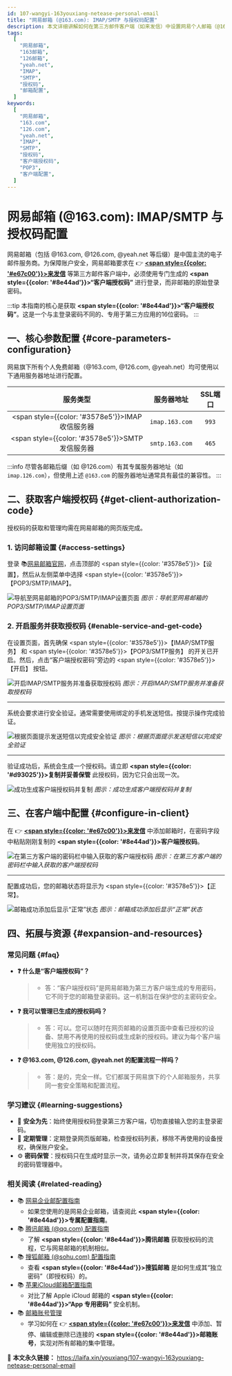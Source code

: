 ```yaml
---
id: 107-wangyi-163youxiang-netease-personal-email
title: "网易邮箱 (@163.com): IMAP/SMTP 与授权码配置"
description: 本文详细讲解如何在第三方邮件客户端（如来发信）中设置网易个人邮箱（@163.com, @126.com, @yeah.net），并指导您一步步开启IMAP/SMTP服务、通过安全验证生成并使用“客户端授权码”完成登录。
tags:
  [
    "网易邮箱",
    "163邮箱",
    "126邮箱",
    "yeah.net",
    "IMAP",
    "SMTP",
    "授权码",
    "邮箱配置",
  ]
keywords:
  [
    "网易邮箱",
    "163.com",
    "126.com",
    "yeah.net",
    "IMAP",
    "SMTP",
    "授权码",
    "客户端授权码",
    "POP3",
    "客户端配置",
  ]
---
```


# 网易邮箱 (@163.com): IMAP/SMTP 与授权码配置

网易邮箱（包括 @163.com, @126.com, @yeah.net 等后缀）是中国主流的电子邮件服务商。为保障账户安全，网易邮箱要求在 👉 [**<span style={{color: '#e67c00'}}>来发信</span>**](https://laifaxin.com) 等第三方邮件客户端中，必须使用专门生成的 **<span style={{color: '#8e44ad'}}>“客户端授权码”</span>** 进行登录，而非邮箱的原始登录密码。

:::tip
本指南的核心是获取 **<span style={{color: '#8e44ad'}}>“客户端授权码”</span>**。这是一个与主登录密码不同的、专用于第三方应用的16位密码。
:::

## 一、核心参数配置 {#core-parameters-configuration}

网易旗下所有个人免费邮箱（@163.com, @126.com, @yeah.net）均可使用以下通用服务器地址进行配置。

|                      **服务类型**                      | **服务器地址** | **SSL端口** |
| :----------------------------------------------------: | :------------: | :---------: |
| <span style={{color: '#3578e5'}}>IMAP收信服务器</span> | `imap.163.com` |    `993`    |
| <span style={{color: '#3578e5'}}>SMTP发信服务器</span> | `smtp.163.com` |    `465`    |

:::info
尽管各邮箱后缀（如 @126.com）有其专属服务器地址（如 `imap.126.com`），但使用上述 `@163.com` 的服务器地址通常具有最佳的兼容性。
:::

## 二、获取客户端授权码 {#get-client-authorization-code}

授权码的获取和管理均需在网易邮箱的网页版完成。

### 1. 访问邮箱设置 {#access-settings}

登录 📚[网易邮箱官网](https://mail.163.com)，点击顶部的 <span style={{color: '#3578e5'}}>【设置】</span>，然后从左侧菜单中选择 <span style={{color: '#3578e5'}}>【POP3/SMTP/IMAP】</span>。

![导航至网易邮箱的POP3/SMTP/IMAP设置页面](https://cos.files.maozhishi.com/data/web/web-files/img/1721143815840.png)
_图示：导航至网易邮箱的POP3/SMTP/IMAP设置页面_

### 2. 开启服务并获取授权码 {#enable-service-and-get-code}

在设置页面，首先确保 <span style={{color: '#3578e5'}}>【IMAP/SMTP服务】</span> 和 <span style={{color: '#3578e5'}}>【POP3/SMTP服务】</span> 的开关已开启。然后，点击“客户端授权密码”旁边的 <span style={{color: '#3578e5'}}>【开启】</span> 按钮。

![开启IMAP/SMTP服务并准备获取授权码](https://cos.files.maozhishi.com/data/web/web-files/img/1721143815842.png)
_图示：开启IMAP/SMTP服务并准备获取授权码_

---

系统会要求进行安全验证。通常需要使用绑定的手机发送短信。按提示操作完成验证。

![根据页面提示发送短信以完成安全验证](https://cos.files.maozhishi.com/data/web/web-files/img/1721143815839.png)
_图示：根据页面提示发送短信以完成安全验证_

---

验证成功后，系统会生成一个授权码。请立即 **<span style={{color: '#d93025'}}>复制并妥善保管</span>** 此授权码，因为它只会出现一次。

![成功生成客户端授权码并复制](https://cos.files.maozhishi.com/data/web/web-files/img/1721143815841.png)
_图示：成功生成客户端授权码并复制_

## 三、在客户端中配置 {#configure-in-client}

在 👉 [**<span style={{color: '#e67c00'}}>来发信</span>**](https://laifaxin.com) 中添加邮箱时，在密码字段中粘贴刚刚复制的 **<span style={{color: '#8e44ad'}}>客户端授权码</span>**。

![在第三方客户端的密码栏中输入获取的客户端授权码](https://cos.files.maozhishi.com/data/web/web-files/img/1721143815848.png)
_图示：在第三方客户端的密码栏中输入获取的客户端授权码_

---

配置成功后，您的邮箱状态将显示为 <span style={{color: '#3578e5'}}>【正常】</span>。

![邮箱成功添加后显示“正常”状态](https://cos.files.maozhishi.com/data/web/web-files/img/1721143815837.png)
_图示：邮箱成功添加后显示“正常”状态_

## 四、拓展与资源 {#expansion-and-resources}

### 常见问题 {#faq}

- **❓ 什么是“客户端授权码”？**

  > - 答：“客户端授权码”是网易邮箱为第三方客户端生成的专用密码，它不同于您的邮箱登录密码。这一机制旨在保护您的主密码安全。

- **❓ 我可以管理已生成的授权码吗？**

  > - 答：可以。您可以随时在网页邮箱的设置页面中查看已授权的设备、禁用不再使用的授权码或生成新的授权码。建议为每个客户端使用独立的授权码。

- **❓ @163.com, @126.com, @yeah.net 的配置流程一样吗？**
  > - 答：是的，完全一样。它们都属于网易旗下的个人邮箱服务，共享同一套安全策略和配置流程。

### 学习建议 {#learning-suggestions}

- 🎯 **安全为先**：始终使用授权码登录第三方客户端，切勿直接输入您的主登录密码。
- 📖 **定期管理**：定期登录网页版邮箱，检查授权码列表，移除不再使用的设备授权，确保账户安全。
- ⚙️ **密码保管**：授权码只在生成时显示一次，请务必立即复制并将其保存在安全的密码管理器中。

### 相关阅读 {#related-reading}

- 📚 [网易企业邮配置指南](./204-wangyi-qiyeyouxiang-netease-enterprise-mailbox)
  - 如果您使用的是网易企业邮箱，请查阅此 **<span style={{color: '#8e44ad'}}>专属配置指南</span>**。
- 📚 [腾讯邮箱 (@qq.com) 配置指南](./106-tengxun-qqyouxiang-tencent-personal-email)
  - 了解 **<span style={{color: '#8e44ad'}}>腾讯邮箱</span>** 获取授权码的流程，它与网易邮箱的机制相似。
- 📚 [搜狐邮箱 (@sohu.com) 配置指南](./105-souhu-sohuyouxiang-sohu-personal-email)
  - 查看 **<span style={{color: '#8e44ad'}}>搜狐邮箱</span>** 是如何生成其“独立密码”（即授权码）的。
- 📚 [苹果iCloud邮箱配置指南](./113-pingguo-icloudyouxiang-apple-personal-email)
  - 对比了解 Apple iCloud 邮箱的 **<span style={{color: '#8e44ad'}}>“App 专用密码”</span>** 安全机制。
- 📚 [邮箱账号管理](../zhinan/email-account)
  - 学习如何在 👉 [**<span style={{color: '#e67c00'}}>来发信</span>**](https://laifaxin.com) 中添加、暂停、编辑或删除已连接的 **<span style={{color: '#8e44ad'}}>邮箱账号</span>**，实现对所有邮箱的集中管理。

🔗 **本文永久链接：** https://laifa.xin/youxiang/107-wangyi-163youxiang-netease-personal-email

